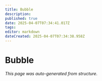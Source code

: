```yaml
---
title: Bubble
description: 
published: true
date: 2025-04-07T07:34:41.017Z
tags: 
editor: markdown
dateCreated: 2025-04-07T07:34:38.958Z
---
```


# Bubble

*This page was auto-generated from structure.*